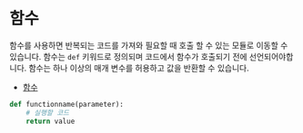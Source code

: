 # 함수

함수를 사용하면 반복되는 코드를 가져와 필요할 때 호출 할 수 있는 모듈로 이동할 수 있습니다. 함수는 `def` 키워드로 정의되며 코드에서 함수가 호출되기 전에 선언되어야합니다. 함수는 하나 이상의 매개 변수를 허용하고 값을 반환할 수 있습니다.

- [함수](https://docs.python.org/3/tutorial/controlflow.html#defining-functions)

```python
def functionname(parameter):
    # 실행할 코드
    return value
```
